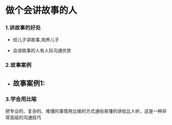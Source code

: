 # 做个会讲故事的人

### 1.讲故事的好处

- 给儿子讲故事,培养儿子

- 会讲故事的人有人际沟通优势

  

### 2.故事案例

+ 故事案例1:
  - 



### 3.学会用比喻

​	把专业的、复杂的、难懂的事情用比喻的方式通俗易懂的讲给比人听，这是一种非常高级的沟通技巧

